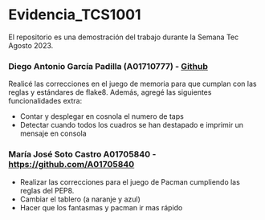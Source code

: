 # Evidencia_TCS1001

El repositorio es una demostración del trabajo durante la Semana Tec Agosto 2023. 

### Diego Antonio García Padilla (A01710777) - [Github](https://github.com/DiegoGarciaPadilla)

Realicé las correcciones en el juego de memoria para que cumplan con las reglas y estándares de flake8. Además, agregé las siguientes funcionalidades extra:

- Contar y desplegar en cosnola el numero de taps
- Detectar cuando todos los cuadros se han destapado e imprimir un mensaje en consola

### María José Soto Castro A01705840 - https://github.com/A01705840

- Realizar las correcciones para el juego de Pacman cumpliendo las reglas del PEP8.
- Cambiar el tablero (a naranje y azul)
- Hacer que los fantasmas y pacman ir mas rápido
